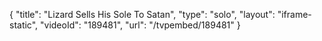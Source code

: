 {
    "title": "Lizard Sells His Sole To Satan",
    "type": "solo",
    "layout": "iframe-static",
    "videoId": "189481",
    "url": "\/tvpembed\/189481"
}